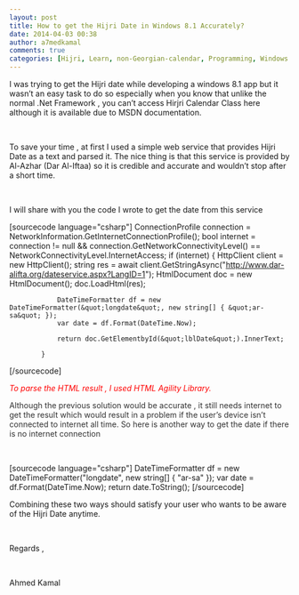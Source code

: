 ```yaml
---
layout: post
title: How to get the Hijri Date in Windows 8.1 Accurately?
date: 2014-04-03 00:38
author: a7medkamal
comments: true
categories: [Hijri, Learn, non-Georgian-calendar, Programming, Windows 8.1, Windows 8.1]
---
```

I was trying to get the Hijri date while developing a windows 8.1 app but it wasn’t an easy task to do so especially when you know that unlike the normal .Net Framework , you can’t access Hirjri Calendar Class here although it is available due to MSDN documentation.

&nbsp;

To save your time , at first I used a simple web service that provides Hijri Date as a text and parsed it. The nice thing is that this service is provided by Al-Azhar (Dar Al-Iftaa) so it is credible and accurate and wouldn’t stop after a short time.

&nbsp;

I will share with you the code I wrote to get the date from this service
<div class="csharpcode">

[sourcecode language="csharp"]
            ConnectionProfile connection = NetworkInformation.GetInternetConnectionProfile();
            bool internet = connection != null &amp;&amp; connection.GetNetworkConnectivityLevel() == NetworkConnectivityLevel.InternetAccess;
            if (internet)
            {
                HttpClient client = new HttpClient();
                string res = await client.GetStringAsync(&quot;http://www.dar-alifta.org/dateservice.aspx?LangID=1&quot;);
                HtmlDocument doc = new HtmlDocument();
                doc.LoadHtml(res);

                DateTimeFormatter df = new DateTimeFormatter(&quot;longdate&quot;, new string[] { &quot;ar-sa&quot; });
                var date = df.Format(DateTime.Now);

                return doc.GetElementbyId(&quot;lblDate&quot;).InnerText;

            }
[/sourcecode]

</div>
<em><span style="color:#ff0000;">To parse the HTML result , I used HTML Agility Library.</span></em>

<span style="color:#333333;">Although the previous solution would be accurate , it still needs internet to get the result which would result in a problem if the user’s device isn’t connected to internet all time. So here is another way to get the date if there is no internet connection</span>

&nbsp;
<div class="csharpcode">

[sourcecode language="csharp"]
            DateTimeFormatter df = new DateTimeFormatter(&quot;longdate&quot;, new string[] { &quot;ar-sa&quot; });
            var date = df.Format(DateTime.Now);
            return date.ToString();
[/sourcecode]

</div>
Combining these two ways should satisfy your user who wants to be aware of the Hijri Date anytime.

&nbsp;

Regards ,

&nbsp;

Ahmed Kamal

